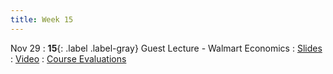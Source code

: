 ```yaml
---
title: Week 15
---
```


Nov 29
: **15**{: .label .label-gray} Guest Lecture - Walmart Economics
: [Slides](https://docs.google.com/presentation/d/1gphAmBM0OFiZIRYcfyeX1K2t3r4hdcPd47R4D2s-XEM/edit#slide=id.g2a072d7c57e_0_1)
: [Video](https://kaltura.berkeley.edu/)
: [Course Evaluations ](https://course-evaluations.berkeley.edu/Berkeley/) 

